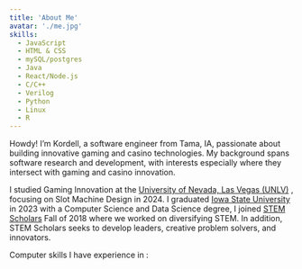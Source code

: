 ```yaml
---
title: 'About Me'
avatar: './me.jpg'
skills:
  - JavaScript
  - HTML & CSS
  - mySQL/postgres
  - Java
  - React/Node.js
  - C/C++
  - Verilog
  - Python
  - Linux
  - R
---
```


Howdy! I’m Kordell, a software engineer from Tama, IA, passionate about building innovative gaming and casino technologies. My background spans software research and development, with interests especially where they intersect with gaming and casino innovation.

I studied Gaming Innovation at the [University of Nevada, Las Vegas (UNLV)](https://www.unlv.edu/) , focusing on Slot Machine Design in 2024. I graduated [Iowa State University](https://www.iastate.edu/) in 2023 with a Computer Science and Data Science degree, I joined [STEM Scholars](https://stem.las.iastate.edu/) Fall of 2018 where we worked on diversifying STEM. In addition, STEM Scholars seeks to develop leaders, creative problem solvers, and innovators.

Computer skills I have experience in :
